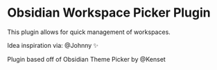 # Obsidian Workspace Picker Plugin

This plugin allows for quick management of workspaces.

Idea inspiration via: @Johnny ✨

Plugin based off of Obsidian Theme Picker by @Kenset